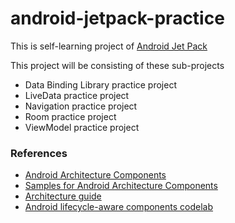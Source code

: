 
# android-jetpack-practice
This is self-learning project of [Android Jet Pack](https://developer.android.com/jetpack/) 

This project will be consisting of these sub-projects

- Data Binding Library practice project
- LiveData practice project
- Navigation practice project
- Room practice project
- ViewModel practice project

### References

- [Android Architecture Components](https://developer.android.com/topic/libraries/architecture/)
- [Samples for Android Architecture Components](https://github.com/googlesamples/android-architecture-components)
- [Architecture guide](https://developer.android.com/jetpack/docs/guide)
- [Android lifecycle-aware components codelab](https://codelabs.developers.google.com/codelabs/android-lifecycles/#0)
